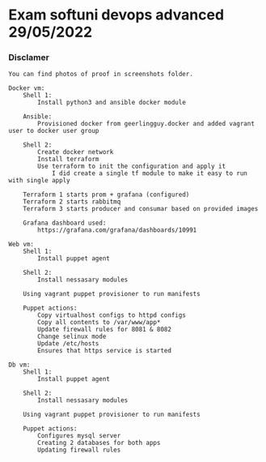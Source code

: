 # Exam softuni devops advanced 29/05/2022

### Disclamer

    You can find photos of proof in screenshots folder.

    Docker vm:
        Shell 1:
            Install python3 and ansible docker module

        Ansible:
            Provisioned docker from geerlingguy.docker and added vagrant user to docker user group

        Shell 2:
            Create docker network
            Install terraform
            Use terraform to init the configuration and apply it
                I did create a single tf module to make it easy to run with single apply

        Terraform 1 starts prom + grafana (configured)
        Terraform 2 starts rabbitmq
        Terraform 3 starts producer and consumar based on provided images

        Grafana dashboard used:
            https://grafana.com/grafana/dashboards/10991

    Web vm:
        Shell 1:
            Install puppet agent

        Shell 2:
            Install nessasary modules

        Using vagrant puppet provisioner to run manifests

        Puppet actions:
            Copy virtualhost configs to httpd configs
            Copy all contents to /var/www/app*
            Update firewall rules for 8081 & 8082
            Change selinux mode
            Update /etc/hosts
            Ensures that https service is started

    Db vm:
        Shell 1:
            Install puppet agent

        Shell 2:
            Install nessasary modules

        Using vagrant puppet provisioner to run manifests

        Puppet actions:
            Configures mysql server
            Creating 2 databases for both apps
            Updating firewall rules
